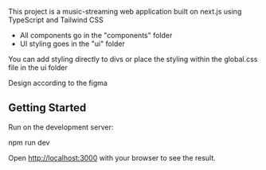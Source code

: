 This project is a music-streaming web application built on next.js using TypeScript and Tailwind CSS

-  All components go in the "components" folder
-  UI styling goes in the "ui" folder

You can add styling directly to divs or place the styling within the global.css file in the ui folder

Design according to the figma

## Getting Started

Run on the development server:

npm run dev

Open [http://localhost:3000](http://localhost:3000) with your browser to see the result.
